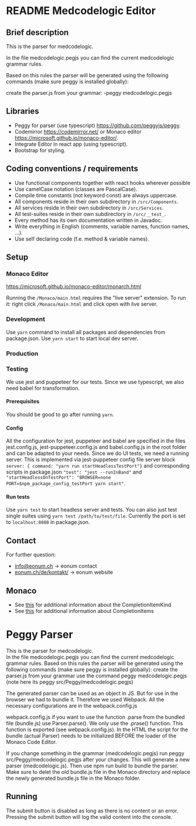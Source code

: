 # README Medcodelogic Editor

## Brief description
This is the parser for medcodelogic.

In the file medcodelogic.pegjs you can find the current medcodelogic grammar rules.

Based on this rules the parser will be generated using the following commands (make sure peggy is installed globally):

create the parser.js from your grammar: -peggy medcodelogic.pegjs <br>


## Libraries
- Peggy for parser (use typescript) https://github.com/peggyjs/peggy.
- Codemirror https://codemirror.net/ or Monaco editor https://microsoft.github.io/monaco-editor/.
- Integrate Editor in react app (using typescript).
- Bootstrap for styling.

## Coding conventions / requirements
- Use functional components together with react hooks wherever possible
- Use camelCase notation (classes are PascalCase).
- Compile time constants (not keyword const) are always uppercase.
- All components reside in their own subdirectory in `/src/Components`.
- All services reside in their own subdirectory in `/src/Services`.
- All test-suites reside in their own subdirectory in `/src/__test_`.
- Every method has its own documentation written in Javadoc.
- Write everything in English (comments, variable names, function names, ...).
- Use self declaring code (f.e. method & variable names). 

## Setup
### Monaco Editor
https://microsoft.github.io/monaco-editor/monarch.html

Running the `/Monaco/main.html` requires the "live server" extension.
To run it: right click `/Monaco/main.html` and click open with live server.

### Development
Use `yarn` command to install all packages and dependencies from package.json.
Use `yarn start` to start local dev server.
### Production

### Testing
We use jest and puppeteer for our tests. Since we use typescript, we also need babel for transformation.
#### Prerequisites
You should be good to go after running `yarn`.
#### Config
All the configuration for jest, puppeteer and babel are specified in the  files jest.config.js, jest-puppeteer.config.js
and babel.config.js in the root folder and can be adapted to your needs. Since we do UI tests, we need a running server.
This is implemented via jest-puppeteer config file server block `server: { command: "yarn run startHeadlessTestPort"}` and
corresponding scripts in package.json
`"test": "jest --runInBand"` and `"startHeadlessOnTestPort": "BROWSER=none PORT=$npm_package_config_testPort yarn start"`.
#### Run tests
Use `yarn test` to start headless server and tests. You can also just test single suites using
`yarn test /path/to/test/file`. Currently the port is set to `localhost:8080` in package.json.

## Contact
For further question: 
- [info@eonum.ch](info@eonum.ch) -> eonum contact
- [eonum.ch/de/kontakt/](https://eonum.ch/de/kontakt/) -> eonum website

## Monaco
- See [this](https://microsoft.github.io/monaco-editor/typedoc/enums/languages.CompletionItemKind.html) for additional information about the CompletionItemKind
- See [this](https://microsoft.github.io/monaco-editor/typedoc/interfaces/languages.CompletionItem.html#documentation) for additional information about CompletionItems

<h1>Peggy Parser</h1>

This is the parser for medcodelogic.<br>
In the file medcodelogic.pegjs you can find the current medcodelogic grammar rules.
Based on this rules the parser will be generated using the following commands (make sure peggy is installed globally):
create the parser.js from your grammar use the command peggy medcodelogic.pegjs (note here its peggy src/Peggy/medcodelogic.pegjs)

The generated parser can be used as an object in JS. But for use in the browser we had to bundle it. 
Therefore we used Webpack. All the necessary configurations are in the webpack.config.js

webpack.config.js if you want to use the function .parse from the bundled file (bundle.js) use Parser.parse(). We only use the .prase() function.
This function is exported (see webpack.config.js).
In the HTML the script for the bundle (actual Parser) needs to be initialized BEFORE the loader of the Monaco Code Editor.

If you change something in the grammar (medcodelogic.pegjs)  run peggy src/Peggy/medcodelogic.pegjs after your changes.
This will generate a new parser (medcodelogic.js). Then use npm run build to bundle the parser. Make sure to delet the old bundle.js file in the Monaco directory and replace the newly generated bundle.js file in the Monaco folder.

## Running
The submit button is disabled as long as there is no content or an error. Pressing the submit button will log the valid content into the console.